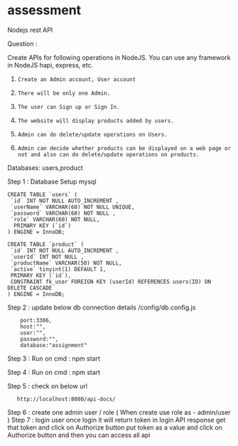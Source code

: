 # assessment
Nodejs rest API

Question :

Create APIs for following operations in NodeJS. You can use any framework in NodeJS hapi, express, etc.
1.     Create an Admin account, User account
2.     There will be only one Admin.
3.     The user can Sign up or Sign In.
4.     The website will display products added by users.
5.     Admin can do delete/update operations on Users.
6.     Admin can decide whether products can be displayed on a web page or not and also can do delete/update operations on products.

Databases: users,product

Step 1 : Database Setup mysql 

	CREATE TABLE `users` ( 
	 `id` INT NOT NULL AUTO_INCREMENT ,
	 `userName` VARCHAR(60) NOT NULL UNIQUE, 
	 `password` VARCHAR(60) NOT NULL ,
	 `role` VARCHAR(60) NOT NULL,
	  PRIMARY KEY (`id`)
	) ENGINE = InnoDB;

	CREATE TABLE `product` (
	 `id` INT NOT NULL AUTO_INCREMENT ,
	 `userId` INT NOT NULL ,
	 `productName` VARCHAR(50) NOT NULL,
	 `active` tinyint(1) DEFAULT 1,
	 PRIMARY KEY (`id`),
	 CONSTRAINT fk_user FOREIGN KEY (userId) REFERENCES users(ID) ON DELETE CASCADE
	) ENGINE = InnoDB;

Step 2 : update below db connection details 
        /config/db.config.js
	
	    port:3306,
	    host:"",
	    user:"",
	    password:"",
	    database:"assignment"


Step 3 : Run on cmd : npm start

Step 4 : Run on cmd : npm start

Step 5 : check on below url 
	
       http://localhost:8080/api-docs/

Step 6 : create one admin user / role ( When create use role as - admin/user )
Step 7 : login user once login it will return token in login API response get that token and click on Authorize button put token as a value and click on Authorize button and then you can access all api 



 
